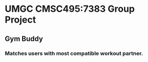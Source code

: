 # UMGC CMSC495:7383 Group Project

## Gym Buddy

### Matches users with most compatible workout partner.